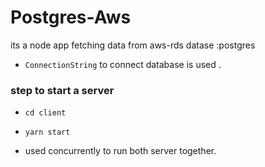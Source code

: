 # Postgres-Aws

its a node app fetching data from aws-rds datase :postgres

- `ConnectionString` to connect database is used .

### step to start a server

- `cd client` 

- `yarn start`

- used concurrently to run both server together.